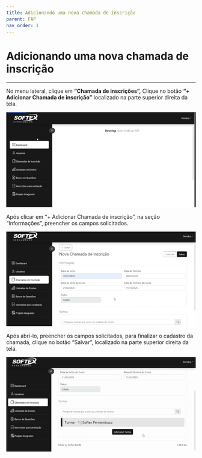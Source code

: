 ```yaml
---
title: Adicionando uma nova chamada de inscrição
parent: FAP
nav_order: 1
---
```


# Adicionando uma nova chamada de inscrição

---

No menu lateral, clique em **“Chamada de inscrições”,** Clique no botão **“+ Adicionar Chamada de inscrição”** localizado na parte superior direita da tela.

![Alterando Senha do Admin](/assets/gifs/addnovachamada1.gif)

Após clicar em “+ Adicionar Chamada de inscrição”, na seção “Informações”, preencher os campos solicitados.

![Alterando Senha do Admin](/assets/gifs/addnovachamada2.gif)

Após abri-lo, preencher os campos solicitados, para finalizar o cadastro da chamada, clique no botão “Salvar”, localizado na parte superior direita da tela.

![Alterando Senha do Admin](/assets/gifs/addnovachamada3.gif)